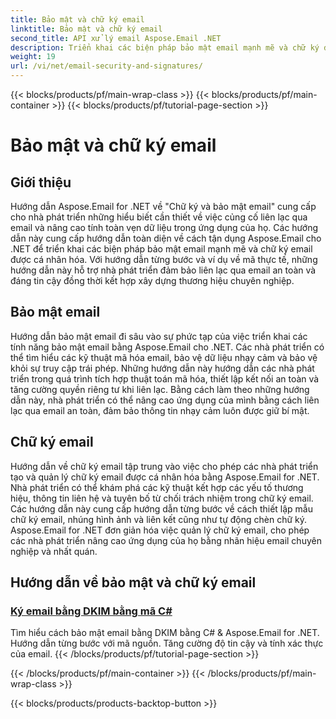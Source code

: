 ```yaml
---
title: Bảo mật và chữ ký email
linktitle: Bảo mật và chữ ký email
second_title: API xử lý email Aspose.Email .NET
description: Triển khai các biện pháp bảo mật email mạnh mẽ và chữ ký được cá nhân hóa với hướng dẫn Aspose.Email for .NET. Đảm bảo giao tiếp an toàn và xây dựng thương hiệu chuyên nghiệp.
weight: 19
url: /vi/net/email-security-and-signatures/
---
```


{{< blocks/products/pf/main-wrap-class >}}
{{< blocks/products/pf/main-container >}}
{{< blocks/products/pf/tutorial-page-section >}}

# Bảo mật và chữ ký email


## Giới thiệu

Hướng dẫn Aspose.Email for .NET về "Chữ ký và bảo mật email" cung cấp cho nhà phát triển những hiểu biết cần thiết về việc củng cố liên lạc qua email và nâng cao tính toàn vẹn dữ liệu trong ứng dụng của họ. Các hướng dẫn này cung cấp hướng dẫn toàn diện về cách tận dụng Aspose.Email cho .NET để triển khai các biện pháp bảo mật email mạnh mẽ và chữ ký email được cá nhân hóa. Với hướng dẫn từng bước và ví dụ về mã thực tế, những hướng dẫn này hỗ trợ nhà phát triển đảm bảo liên lạc qua email an toàn và đáng tin cậy đồng thời kết hợp xây dựng thương hiệu chuyên nghiệp.

## Bảo mật email

Hướng dẫn bảo mật email đi sâu vào sự phức tạp của việc triển khai các tính năng bảo mật email bằng Aspose.Email cho .NET. Các nhà phát triển có thể tìm hiểu các kỹ thuật mã hóa email, bảo vệ dữ liệu nhạy cảm và bảo vệ khỏi sự truy cập trái phép. Những hướng dẫn này hướng dẫn các nhà phát triển trong quá trình tích hợp thuật toán mã hóa, thiết lập kết nối an toàn và tăng cường quyền riêng tư khi liên lạc. Bằng cách làm theo những hướng dẫn này, nhà phát triển có thể nâng cao ứng dụng của mình bằng cách liên lạc qua email an toàn, đảm bảo thông tin nhạy cảm luôn được giữ bí mật.

## Chữ ký email

Hướng dẫn về chữ ký email tập trung vào việc cho phép các nhà phát triển tạo và quản lý chữ ký email được cá nhân hóa bằng Aspose.Email for .NET. Nhà phát triển có thể khám phá các kỹ thuật kết hợp các yếu tố thương hiệu, thông tin liên hệ và tuyên bố từ chối trách nhiệm trong chữ ký email. Các hướng dẫn này cung cấp hướng dẫn từng bước về cách thiết lập mẫu chữ ký email, nhúng hình ảnh và liên kết cũng như tự động chèn chữ ký. Aspose.Email for .NET đơn giản hóa việc quản lý chữ ký email, cho phép các nhà phát triển nâng cao ứng dụng của họ bằng nhãn hiệu email chuyên nghiệp và nhất quán.


## Hướng dẫn về bảo mật và chữ ký email

### [Ký email bằng DKIM bằng mã C#](./signing-emails-with-dkim-using-csharp-code/)
Tìm hiểu cách bảo mật email bằng DKIM bằng C# & Aspose.Email for .NET. Hướng dẫn từng bước với mã nguồn. Tăng cường độ tin cậy và tính xác thực của email.
{{< /blocks/products/pf/tutorial-page-section >}}

{{< /blocks/products/pf/main-container >}}
{{< /blocks/products/pf/main-wrap-class >}}

{{< blocks/products/products-backtop-button >}}

